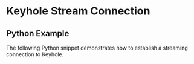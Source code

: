 <h1>Keyhole Stream Connection</h1>
<h2>Python Example</h2>
<p>The following Python snippet demonstrates how to establish a streaming connection to Keyhole.</p>

